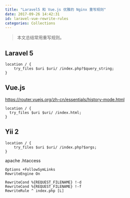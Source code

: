 ```yaml
---
title: "Laravel5 和 Vue.js 优雅的 Nginx 重写规则"
date: 2017-09-26 14:42:31
id: laravel-vue-rewrite-rules
categories: Collections
---
```


> 本文总结常用重写规则。

## Laravel 5

```
location / {
    try_files $uri $uri/ /index.php?$query_string;
}
```

## Vue.js

<https://router.vuejs.org/zh-cn/essentials/history-mode.html>

```
location / {
  try_files $uri $uri/ /index.html;
}
```

## Yii 2

```
location / {
    try_files $uri $uri/ /index.php?$args;
}
```

apache .htaccess

```
Options +FollowSymLinks
RewriteEngine On

RewriteCond %{REQUEST_FILENAME} !-d
RewriteCond %{REQUEST_FILENAME} !-f
RewriteRule ^ index.php [L]
```
